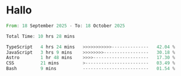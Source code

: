 # Hallo
<!--START_SECTION:waka-->

```rust
From: 18 September 2025 - To: 18 October 2025

Total Time: 10 hrs 28 mins

TypeScript   4 hrs 24 mins   >>>>>>>>>>>--------------   42.04 %
JavaScript   3 hrs 9 mins    >>>>>>>>-----------------   30.18 %
Astro        1 hr 48 mins    >>>>---------------------   17.30 %
CSS          21 mins         >------------------------   03.49 %
Bash         9 mins          -------------------------   01.54 %
```

<!--END_SECTION:waka-->
